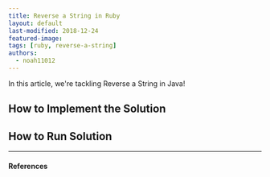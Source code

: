 ```yaml
---
title: Reverse a String in Ruby
layout: default
last-modified: 2018-12-24
featured-image:
tags: [ruby, reverse-a-string]
authors:
  - noah11012
---
```


In this article, we're tackling Reverse a String in Java!

## How to Implement the Solution


## How to Run Solution



---

#### References

[^1]: J. Grifski, “Reverse a String in Java,” The Renegade Coder, 21-Apr-2018. [Online]. Available: <https://therenegadecoder.com/code/reverse-a-string-in-java/>. [Accessed: 22-Dec-2018].
